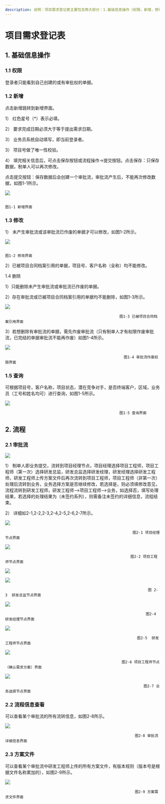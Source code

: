 ```yaml
---
description: 说明：项目需求登记表主要包含两大部分：1.基础信息操作（权限，新增，修改，删除，查询），2.流程（审批流，流程信息，方案文件）。
---
```


# 项目需求登记表

## 1. 基础信息操作

### 1.1  权限

登录者只能看到自己创建的或有审批权的单据。

### 1.2   新增

点击新增跳转到新增界面。

1） 红色星号（\*）表示必填。

2） 要求完成日期必须大于等于提出需求日期。

3） 业务员系统自动填写，即当前登录者。

3） 项目号做了唯一性校验。

4） 填完相关信息后，可点击保存按钮或流程操作-&gt;提交按钮。点击保存：只保存数据，制单人可以再次修改。

点击提交按钮：保存数据后会创建一个审批流，审批流产生后，不能再次修改数据，如图1-1所示。

![](../.gitbook/assets/image%20%2865%29.png)

                                                                            图1-1 新增界面

### 1.3   修改

1） 未产生审批流或该审批流已作废的单据才可以修改，如图1-2所示。

![](../.gitbook/assets/image%20%2860%29.png)

                                                                           图1-2 修改界面

2）已被项目合同档案引用的单据，项目号、客户名称（全称）均不能修改。

1.4   删除

1）只能删除未产生审批流或审批流已作废的单据。

2）存在审批流或已被项目合同档案引用的单据均不能删除，如图1-3所示。

![](../.gitbook/assets/image%20%2811%29.png)

                                                        图1-3 已被项目合同档案引用界面

3）若想删除有审批流的单据，需先作废审批流（只有制单人才有权限作废审批流，已完结的单据审批流不能再作废）如图1-4所示。

![](../.gitbook/assets/image%20%2814%29.png)

                                                          图1-4 审批流作废权限界面

### 1.5   查询

可根据项目号，客户名称，项目状态，潜在竞争对手，是否终端客户，区域，业务员（工号和姓名均可）进行查询，如图1-5所示。

![](../.gitbook/assets/image%20%2861%29.png)

                                                        图1-5 查询界面

## 2. 流程

### 2.1  审批流

![](../.gitbook/assets/image%20%2855%29.png)

1）  制单人即业务提交，流转到项目经理节点，项目经理选择项目工程师，项目工程师（第一次）选择研发总监，研发总监选择研发经理，研发经理选择研发工程师，研发工程师上传方案文件后再次流转到项目工程师，项目工程师（非第一次）处理后流转到业务，业务选择方案是否继续修改，若选择是，则必须填修改意见，流程流转到研发工程师，研发工程师—&gt;项目工程师—&gt;业务，如选择否，填写处理结果，若选择的处理结果为（未签约系列），则需备注未签约的详细信息，流程结束。

2）  详细如2-1,2-2,2-3,2-4,2-5,2-6,2-7所示。

![](../.gitbook/assets/image%20%2818%29.png)

                                                              图2-1 项目经理节点界面

![](../.gitbook/assets/image%20%2849%29.png)

                                                             图2-2 项目工程师节点界面

![](file:///C:\Users\GONGL1~1\AppData\Local\Temp\msohtmlclip1\01\clip_image018.jpg)

![](../.gitbook/assets/image%20%2830%29.png)

                                                                     图 2-3  研发总监节点界面

![](../.gitbook/assets/image%20%2852%29.png)

                                                                    图2-4  研发经理节点界面

![](../.gitbook/assets/image%20%2862%29.png)

                                                                图2-5  研发工程师节点界面

![](../.gitbook/assets/image%20%2834%29.png)

                                                         图2-6 项目工程师节点（确认需求方案）界面

![](../.gitbook/assets/image%20%2848%29.png)

                                                                   图2-7 业务选择节点界面

### 2.2 流程信息查看

可以查看某个审批流的所有流转信息，如图2-8所示。

![](../.gitbook/assets/image%20%2870%29.png)

                                                               图2-8 审批流详细信息界面

### 2.3   方案文件

可以查看某个审批流中研发工程师上传的所有方案文件，有版本规则（版本号是根据文件名称累加的），如图2-9所示。

![](../.gitbook/assets/image%20%2842%29.png)

                                                               图2-9 方案需求文件界面

